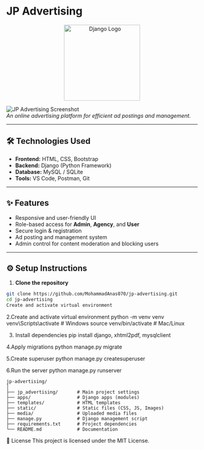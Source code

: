 # JP Advertising

<p align="center">
  <img src="https://static.djangoproject.com/img/logos/django-logo-negative.svg" alt="Django Logo" width="200"/>
</p>

![JP Advertising Screenshot](project-screenshot.png)  
*An online advertising platform for efficient ad postings and management.*

---

## 🛠 Technologies Used
- **Frontend:** HTML, CSS, Bootstrap  
- **Backend:** Django (Python Framework)  
- **Database:** MySQL / SQLite  
- **Tools:** VS Code, Postman, Git  

---

## ✨ Features
- Responsive and user-friendly UI  
- Role-based access for **Admin**, **Agency**, and **User**  
- Secure login & registration  
- Ad posting and management system  
- Admin control for content moderation and blocking users  

---

## ⚙️ Setup Instructions

1. **Clone the repository**
```bash
git clone https://github.com/MohammadAnas070/jp-advertising.git
cd jp-advertising
Create and activate virtual environment
```
2.Create and activate virtual environment
python -m venv venv
venv\Scripts\activate     # Windows
source venv/bin/activate  # Mac/Linux

3. Install dependencies
pip install django, xhtml2pdf, mysqlclient

4.Apply migrations
python manage.py migrate

5.Create superuser
python manage.py createsuperuser

6.Run the server
python manage.py runserver


```
jp-advertising/
│
├── jp_advertising/       # Main project settings
├── apps/                 # Django apps (modules)
├── templates/            # HTML templates
├── static/               # Static files (CSS, JS, Images)
├── media/                # Uploaded media files
├── manage.py             # Django management script
├── requirements.txt      # Project dependencies
└── README.md             # Documentation
```

📄 License
This project is licensed under the MIT License.

